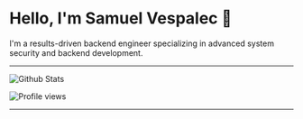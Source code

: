 # Hello, I'm Samuel Vespalec :wave:
I'm a results-driven backend engineer specializing in advanced system security and backend development.

---

![Github Stats](https://github-stats-ochre-seven.vercel.app/api?username=svespalec&rank_icon=github&hide=issues,contribs&show_icons=true&theme=dark#gh-dark-mode-only)

![Profile views](https://komarev.com/ghpvc/?username=svespalec&style=flat-square&color=blue)  

---

